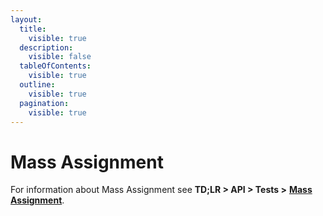 ```yaml
---
layout:
  title:
    visible: true
  description:
    visible: false
  tableOfContents:
    visible: true
  outline:
    visible: true
  pagination:
    visible: true
---
```


# Mass Assignment

For information about Mass Assignment see **TD;LR > API > Tests >** [**Mass Assignment**](../api/tests/mass-assignment.md).
